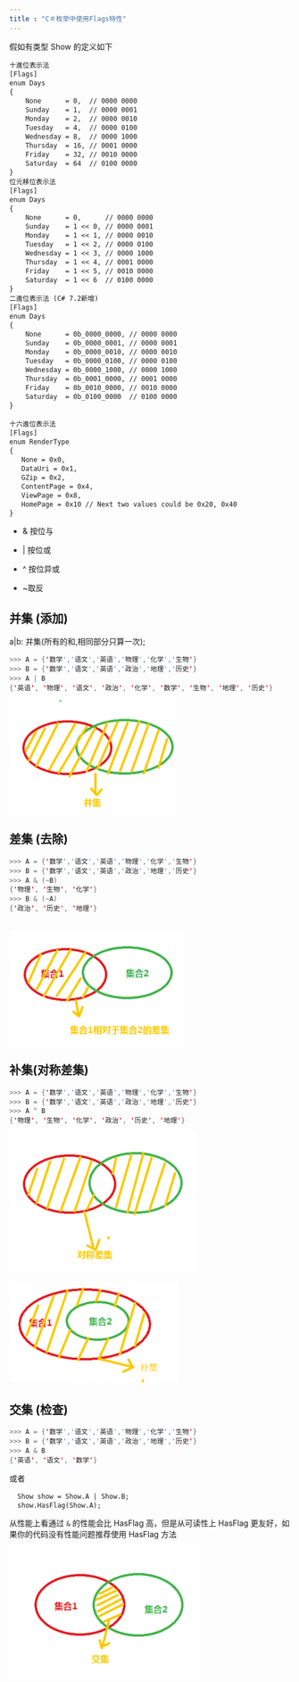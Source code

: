 ```yaml
---
title : "C＃枚举中使用Flags特性"
---
```


假如有类型 Show 的定义如下

```
十進位表示法
[Flags]
enum Days
{
    None      = 0,  // 0000 0000
    Sunday    = 1,  // 0000 0001
    Monday    = 2,  // 0000 0010
    Tuesday   = 4,  // 0000 0100
    Wednesday = 8,  // 0000 1000
    Thursday  = 16, // 0001 0000
    Friday    = 32, // 0010 0000
    Saturday  = 64  // 0100 0000
}
位元移位表示法
[Flags]
enum Days
{
    None      = 0,      // 0000 0000
    Sunday    = 1 << 0, // 0000 0001
    Monday    = 1 << 1, // 0000 0010
    Tuesday   = 1 << 2, // 0000 0100
    Wednesday = 1 << 3, // 0000 1000
    Thursday  = 1 << 4, // 0001 0000
    Friday    = 1 << 5, // 0010 0000
    Saturday  = 1 << 6  // 0100 0000
}
二進位表示法 (C# 7.2新增)
[Flags]
enum Days
{
    None      = 0b_0000_0000, // 0000 0000
    Sunday    = 0b_0000_0001, // 0000 0001
    Monday    = 0b_0000_0010, // 0000 0010
    Tuesday   = 0b_0000_0100, // 0000 0100
    Wednesday = 0b_0000_1000, // 0000 1000
    Thursday  = 0b_0001_0000, // 0001 0000
    Friday    = 0b_0010_0000, // 0010 0000
    Saturday  = 0b_0100_0000  // 0100 0000
}
 
十六進位表示法
[Flags]
enum RenderType
{
   None = 0x0,
   DataUri = 0x1,
   GZip = 0x2,
   ContentPage = 0x4,
   ViewPage = 0x8,
   HomePage = 0x10 // Next two values could be 0x20, 0x40
}
```

- & 按位与

- | 按位或

- ^ 按位异或

- \~取反

## 并集 (添加)

a|b: 并集(所有的和,相同部分只算一次);

```swift
>>> A = {'数学','语文','英语','物理','化学','生物'}
>>> B = {'数学','语文','英语','政治','地理','历史'}
>>> A | B
{'英语', '物理', '语文', '政治', '化学', '数学', '生物', '地理', '历史'}
```

![image-20210404182659146](../../public/images/2020-11-24-flags/image-20210404182659146.png)

## 差集 (去除)

```swift
>>> A = {'数学','语文','英语','物理','化学','生物'}
>>> B = {'数学','语文','英语','政治','地理','历史'}
>>> A & (~B)
{'物理', '生物', '化学'}
>>> B & (~A)
{'政治', '历史', '地理'}
  
```

![image-20210404182718872](../../public/images/2020-11-24-flags/image-20210404182718872.png)

## 补集(对称差集)

```swift
>>> A = {'数学','语文','英语','物理','化学','生物'}
>>> B = {'数学','语文','英语','政治','地理','历史'}
>>> A ^ B
{'物理', '生物', '化学', '政治', '历史', '地理'}
```

![image-20210404182742701](../../public/images/2020-11-24-flags/image-20210404182742701.png)

![image-20210404182802570](../../public/images/2020-11-24-flags/image-20210404182802570.png)

## 交集  (检查)

```swift
>>> A = {'数学','语文','英语','物理','化学','生物'}
>>> B = {'数学','语文','英语','政治','地理','历史'}
>>> A & B
{'英语', '语文', '数学'}
```

或者

```
  Show show = Show.A | Show.B;
  show.HasFlag(Show.A);
```

从性能上看通过 `&` 的性能会比 HasFlag 高，但是从可读性上 HasFlag 更友好，如果你的代码没有性能问题推荐使用 HasFlag 方法

![image-20210404182612251](../../public/images/2020-11-24-flags/image-20210404182612251.png)